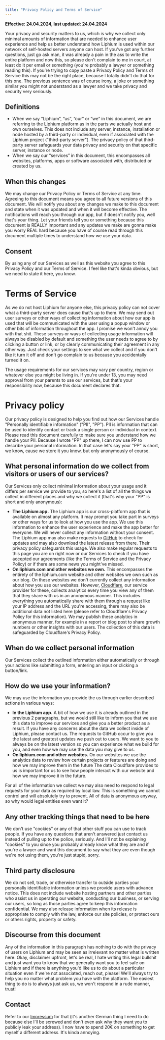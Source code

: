 ```yaml
---
title: "Privacy Policy and Terms of Service"
---
```

		
**Effective: 24.04.2024, last updated: 24.04.2024**

Your privacy and security matters to us, which is why we collect only minimal amounts of information
that are needed to enhance user experience and help us better understand how Liphium is used within
our network of self-hosted servers anyone can host. If you've got any further questions, just go
ask man, it was already a pain in the ass to write the entire platform and now this, so please
don't complain to me in court, at least do it per email or something (you're probably a lawyer
or something reading this). If you're trying to copy paste a Privacy Policy and Terms of Service
this may not be the right place, because I totally didn't do that for this one. The previous sentence
was of course irony, a joke or something similar you might not understand as a lawyer and we take
privacy and security very seriously.

## Definitions

- When we say “Liphium”, “us”, “our” or “we” in this document, we are referring to the Liphium platform as in the parts we actually host and own ourselves. This does not include any server, instance, installation or node hosted by a third-party or individual, even if associated with the Liphium project ("third-party server"). The privacy policy of that third-party server safeguards your data privacy and security on that specific server, instance or node.
- When we say our “services” in this document, this encompasses all websites, platforms, apps or software associated with, distributed or created by us.

## When this changes

We may change our Privacy Policy or Terms of Service at any time. Agreeing to this document means you agree to all future versions of this document. We will notify you about any changes we make to this document and state when it was updated and when it will become effective. The notifications will reach you through our app, but if doesn't notify you, well that's your thing. Let your friends tell you or something because this document is REALLY important and any updates we make are gonna make you worry REAL hard because you have of course read through this document multiple times to understand how we use your data.

## Consent

By using any of our Services as well as this website you agree to this Privacy Policy and our Terms of Service. I feel like that's kinda obvious, but we need to state it here, you know.

# Terms of Service

As we do not host Liphium for anyone else, this privacy policy can not cover what a third-party server does cause that's up to them. We may send out user surveys or other ways of collecting information about how our app is used that will be communicated with the user using a popup window or other bits of information throughout the app. I promise we won't annoy you with that shit. These surveys or ways of collecting usage information will always be disabled by default and something the user needs to agree to by clicking a button or link, or by clearly communicating their agreement in any other way. Just check your settings to see what we collect and if you don't like it turn it off and don't go complain to us because you accidentally turned it on.

The usage requirements for our services may vary per country, region or whatever else you might be living in. If you're under 13, you may need approval from your parents to use our services, but that's your responsibility now, because this document declares that.


# Privacy policy

Our privacy policy is designed to help you find out how our Services handle "Personally identifiable information" ("PII", "PP"). PII is information that can be used to identify contact or track a single person or individual in context. Please read this document carefully to make sure you understand how we handle your PII. Because I wrote "PP" up there, I can now use PP to describe your personal information. In that case let's say your "PP" is short, we know, cause we store it you know, but only anonymously of course.

## What personal information do we collect from visitors or users of our services?

Our Services only collect minimal information about your usage and it differs per service we provide to you, so here's a list of all the things we collect in different places and why we collect it (that's why your "PP" is short and only anonymous):
- **The Liphium app.** The Liphium app is our cross-platform app that is available on almost any platform. It may prompt you take part in surveys or other ways for us to look at how you use the app. We use this information to enhance the user experience and make the app better for everyone. We will never collect any information without your consent. The Liphium app may also make requests to [GitHub](https://github.com) to check for updates and may also download the latest release from there. Their privacy policy safeguards this usage. We also make regular requests to this page you are on right now or our Services to check if you have accepted our agreements (like the Terms of Service and the Privacy Policy) or if there are some news you might've missed.
- **On liphium.com and other websites we own.** This encompasses the entirety of the liphium.com website and other websites we own such as our blog. On these websites we don't currently collect any information about how you use our websites. However, [Cloudflare](https://cloudflare.com), our service provider for these, collects analytics every time you view any of them that they share with us in an anonymous manner. This includes everything you automatically share with them through a request like your IP address and the URL you're accessing, there may also be additional data not listed here (please refer to Cloudflare's Privacy Policy for this information). We may publish these analytics in anonymous manner, for example in a report or blog post to share growth numbers or other insights with our users. The collection of this data is safeguarded by Cloudflare's Privacy Policy.

## When do we collect personal information

Our Services collect the outlined information either automatically or through your actions like submitting a form, entering an input or clicking a button/link.

## How do we use your information?

We may use the information you provide the us through earlier described actions in various ways:
- **In the Liphium app.** A bit of how we use it is already outlined in the previous 2 paragraphs, but we would still like to inform you that we use this data to improve our services and give you a better product as a result. If you have any concerns about the data we collect inside of Liphium, please contact us. The requests to GitHub occur to give you the latest and greatest updates we push out to users. We want to you to always be on the latest version so you can experience what we build for you, and even how we may use the data you may give to us.
- **On liphium.com and other websites.** On our websites we use the analytics data to review how certain projects or features are doing and how we may improve them in the future The data Cloudflare provides to us is important for us to see how people interact with our website and how we may improve it in the future.

For all of the information we collect we may also need to respond to legal requests for your data as required by local law. This is something we cannot control and will absolutely try to prevent. All of data is anonymous anyway, so why would legal entities even want it?

## Any other tracking things that need to be here

We don't use "cookies" or any of that other stuff you can use to track people. If you have any questions that aren't answered just contact us instead of pulling up to the police, seriously. And I'll not be explaining "cookies" to you since you probably already know what they are and if you're a lawyer and want this document to say what they are even though we're not using them, you're just stupid, sorry.

## Third party disclosure

We do not sell, trade, or otherwise transfer to outside parties your personally identifiable information unless we provide users with advance notice. This does not include website hosting partners and other parties who assist us in operating our website, conducting our business, or serving our users, so long as those parties agree to keep this information confidential. We may also release information when its release is appropriate to comply with the law, enforce our site policies, or protect ours or others rights, property or safety.

## Discourse from this document

Any of the information in this paragraph has nothing to do with the privacy of users on Liphium and may be seen as irrelevant no matter what is written here. Okay, disclaimer upfront, let's be real, I hate writing this legal bullshit and just want you to know that we generally want you to feel safe on Liphium and if there is anything you'd like us to do about a particular situation even if we're not associated, reach out, please! We'll always try to help you no matter what problem you have with the platform. The easiest thing to do is to always just ask us, we won't respond in a rude manner, trust!

## Contact

Refer to our [Impressum](/impressum) for that (it's another German thing I need to do because else I'll be screwed and don't even ask why they want you to publicly leak your address). I now have to spend 20€ on something to get myself a different address. It's kinda annoying.